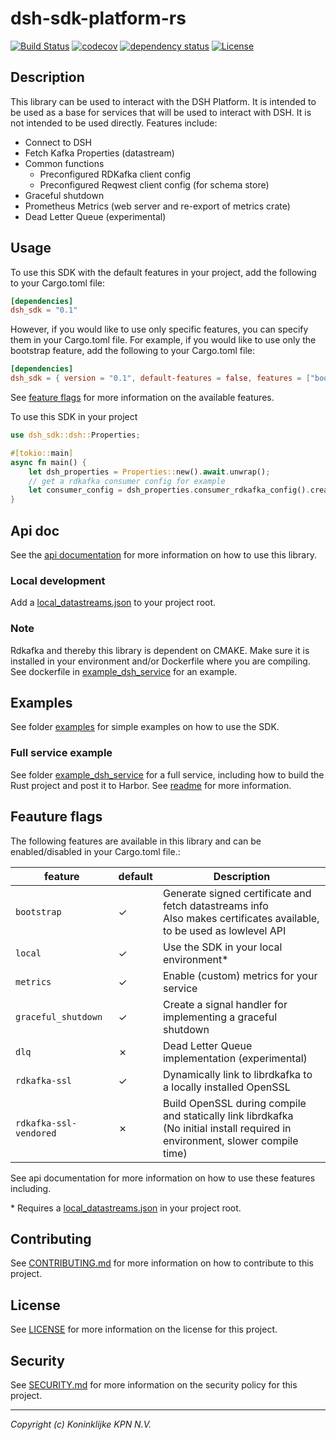 # dsh-sdk-platform-rs

[![Build Status](https://github.com/kpn-dsh/dsh-sdk-platform-rs/actions/workflows/main.yaml/badge.svg)](https://github.com/kpn-dsh/dsh-sdk-platform-rs/actions/workflows/main.yaml)
[![codecov](https://codecov.io/gh/kpn-dsh/dsh-sdk-platform-rs/branch/main/graph/badge.svg)](https://codecov.io/gh/kpn-dsh/dsh-sdk-platform-rs)
[![dependency status](https://deps.rs/repo/github/kpn-dsh/dsh-sdk-platform-rs/status.svg)](https://deps.rs/repo/github/kpn-dsh/dsh-sdk-platform-rs)
[![License](https://img.shields.io/badge/License-Apache%202.0-blue.svg)](https://opensource.org/licenses/Apache-2.0)

## Description
This library can be used to interact with the DSH Platform. It is intended to be used as a base for services that will be used to interact with DSH. It is not intended to be used directly. Features include:
- Connect to DSH 
- Fetch Kafka Properties (datastream)
- Common functions 
  - Preconfigured RDKafka client config
  - Preconfigured Reqwest client config (for schema store)
- Graceful shutdown
- Prometheus Metrics (web server and re-export of metrics crate)
- Dead Letter Queue (experimental)

## Usage

To use this SDK with the default features in your project, add the following to your Cargo.toml file:
  
```toml
[dependencies]
dsh_sdk = "0.1"
```

However, if you would like to use only specific features, you can specify them in your Cargo.toml file. For example, if you would like to use only the bootstrap feature, add the following to your Cargo.toml file:
  
```toml
[dependencies]
dsh_sdk = { version = "0.1", default-features = false, features = ["bootstrap"] }
```

See [feature flags](#feature-flags) for more information on the available features.

To use this SDK in your project
```rust
use dsh_sdk::dsh::Properties;

#[tokio::main]
async fn main() {
    let dsh_properties = Properties::new().await.unwrap();
    // get a rdkafka consumer config for example
    let consumer_config = dsh_properties.consumer_rdkafka_config().create().unwrap();
}
```

## Api doc
See the [api documentation](https://docs.rs/dsh_sdk/latest/dsh_sdk/) for more information on how to use this library.

### Local development
Add a [local_datastreams.json](local_datastreams.json) to your project root.

### Note
Rdkafka and thereby this library is dependent on CMAKE. Make sure it is installed in your environment and/or Dockerfile where you are compiling.
See dockerfile in [example_dsh_service](/example_dsh_service/Dockerfile) for an example.

## Examples
See folder [examples](/examples/) for simple examples on how to use the SDK.

### Full service example
See folder [example_dsh_service](/example_dsh_service/) for a full service, including how to build the Rust project and post it to Harbor. See [readme](example_dsh_service/README.md) for more information.

## Feauture flags

The following features are available in this library and can be enabled/disabled in your Cargo.toml file.:

| **feature** | **default** | **Description** |
|---|---|---|
| `bootstrap` | &check; | Generate signed certificate and fetch datastreams info <br> Also makes certificates available, to be used as lowlevel API |
| `local` | &check; | Use the SDK in your local environment* |
| `metrics` | &check; | Enable (custom) metrics for your service |
| `graceful_shutdown` | &check; | Create a signal handler for implementing a graceful shutdown |
| `dlq` | &cross; | Dead Letter Queue implementation (experimental) |
| `rdkafka-ssl` | &check; | Dynamically link to librdkafka to a locally installed OpenSSL |
| `rdkafka-ssl-vendored` | &cross; | Build OpenSSL during compile and statically link librdkafka <br> (No initial install required in environment, slower compile time) |

See api documentation for more information on how to use these features including.

\* Requires a [local_datastreams.json](local_datastreams.json) in your project root.


## Contributing
See [CONTRIBUTING.md](CONTRIBUTING.md) for more information on how to contribute to this project.

## License
See [LICENSE](LICENSE) for more information on the license for this project.

## Security
See [SECURITY.md](SECURITY.md) for more information on the security policy for this project.

---
_Copyright (c) Koninklijke KPN N.V._ 
